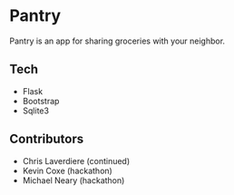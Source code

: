 # Pantry

Pantry is an app for sharing groceries with your neighbor.

## Tech

- Flask
- Bootstrap
- Sqlite3

## Contributors

- Chris Laverdiere (continued)
- Kevin Coxe (hackathon)
- Michael Neary (hackathon)
